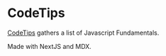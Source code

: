 # CodeTips

[CodeTips](https://code-tips.netlify.app/) gathers a list of Javascript Fundamentals.

Made with NextJS and MDX.